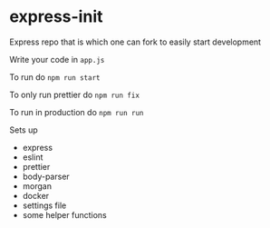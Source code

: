 # express-init

Express repo that is which one can fork to easily start development

Write your code in `app.js`

To run do `npm run start`

To only run prettier do `npm run fix`

To run in production do `npm run run`

Sets up
* express
* eslint
* prettier
* body-parser
* morgan
* docker
* settings file
* some helper functions